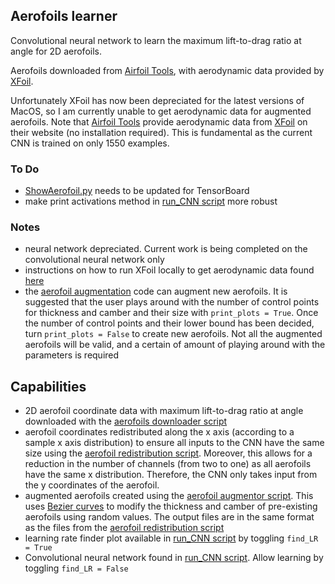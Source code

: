 ## Aerofoils learner
Convolutional neural network to learn the maximum lift-to-drag ratio at angle for 2D aerofoils. 

Aerofoils downloaded from [Airfoil Tools](airfoiltools.com), with aerodynamic data provided by 
[XFoil](https://web.mit.edu/drela/Public/web/xfoil/).

Unfortunately XFoil has now been depreciated for the latest versions of MacOS, so I am currently unable to get 
aerodynamic data for augmented aerofoils. Note that [Airfoil Tools](airfoiltools.com) provide aerodynamic data from 
[XFoil](https://web.mit.edu/drela/Public/web/xfoil/) on their website (no installation required). This is fundamental as
the current CNN is trained on only 1550 examples.

### To Do
- [ShowAerofoil.py](ShowAerofoil.py) needs to be updated for TensorBoard
- make print activations method in [run_CNN script](run_CNN.py) more robust

### Notes
- neural network depreciated. Current work is being completed on the convolutional neural network only
- instructions on how to run XFoil locally to get aerodynamic data found [here](http://airfoiltools.com/airfoil/details?r=polar/index/#xfoil)
- the [aerofoil augmentation](aerofoil_augmentor.py) code can augment new aerofoils. It is suggested that the user plays 
around with the number of control points for thickness and camber and their size with `print_plots = True`. Once the 
number of control points and their lower bound has been decided, turn `print_plots = False` to create new 
aerofoils. Not all the augmented aerofoils will be valid, and a certain of amount of playing around with the parameters 
is required

## Capabilities
- 2D aerofoil coordinate data with maximum lift-to-drag ratio at angle downloaded with the 
[aerofoils downloader script](download_aerofoils.py)
- aerofoil coordinates redistributed along the x axis (according to a sample x axis distribution) to ensure all inputs 
to the CNN have the same size using the [aerofoil redistribution script](aerofoil_redistribution.py). Moreover, this allows for a reduction in the number of channels (from two to one) as all 
aerofoils have the same x distribution. Therefore, the CNN only takes input from the y coordinates of the aerofoil.
- augmented aerofoils created using the [aerofoil augmentor script](aerofoil_augmentor.py). This uses 
[Bezier curves](https://en.wikipedia.org/wiki/B%C3%A9zier_curve#Explicit_definition) to 
modify the thickness and camber of pre-existing aerofoils using random values. The output files are in the same format 
as the files from the [aerofoil redistribution script](aerofoil_redistribution.py)
- learning rate finder plot available in [run_CNN script](run_CNN.py) by toggling `find_LR = True`
- Convolutional neural network found in [run_CNN script](run_CNN.py). Allow learning by toggling `find_LR = False`